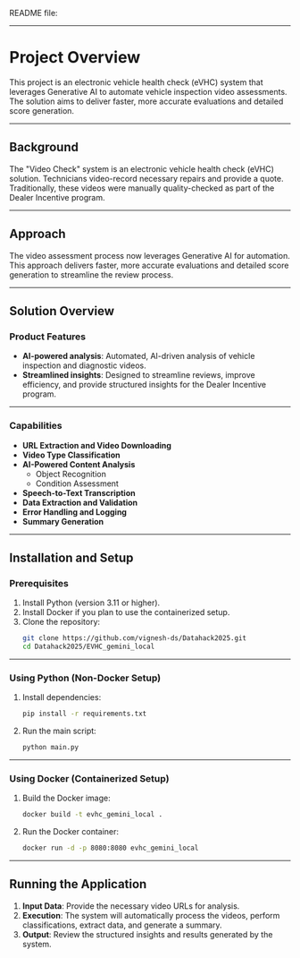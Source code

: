 README file:

---

# Project Overview

This project is an electronic vehicle health check (eVHC) system that leverages Generative AI to automate vehicle inspection video assessments. The solution aims to deliver faster, more accurate evaluations and detailed score generation.

---

## Background

The "Video Check" system is an electronic vehicle health check (eVHC) solution. Technicians video-record necessary repairs and provide a quote. Traditionally, these videos were manually quality-checked as part of the Dealer Incentive program.

---

## Approach

The video assessment process now leverages Generative AI for automation. This approach delivers faster, more accurate evaluations and detailed score generation to streamline the review process.

---

## Solution Overview

### Product Features

- **AI-powered analysis**: Automated, AI-driven analysis of vehicle inspection and diagnostic videos.
- **Streamlined insights**: Designed to streamline reviews, improve efficiency, and provide structured insights for the Dealer Incentive program.

---

### Capabilities

- **URL Extraction and Video Downloading**
- **Video Type Classification**
- **AI-Powered Content Analysis**
  - Object Recognition
  - Condition Assessment
- **Speech-to-Text Transcription**
- **Data Extraction and Validation**
- **Error Handling and Logging**
- **Summary Generation**

---

## Installation and Setup

### Prerequisites

1. Install Python (version 3.11 or higher).
2. Install Docker if you plan to use the containerized setup.
3. Clone the repository:
   ```bash
   git clone https://github.com/vignesh-ds/Datahack2025.git
   cd Datahack2025/EVHC_gemini_local
   ```

---

### Using Python (Non-Docker Setup)

1. Install dependencies:
   ```bash
   pip install -r requirements.txt
   ```

2. Run the main script:
   ```bash
   python main.py
   ```

---

### Using Docker (Containerized Setup)

1. Build the Docker image:
   ```bash
   docker build -t evhc_gemini_local .
   ```

2. Run the Docker container:
   ```bash
   docker run -d -p 8080:8080 evhc_gemini_local
   ```

---

## Running the Application

1. **Input Data**: Provide the necessary video URLs for analysis.
2. **Execution**: The system will automatically process the videos, perform classifications, extract data, and generate a summary.
3. **Output**: Review the structured insights and results generated by the system.
